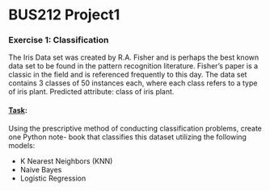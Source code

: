 # BUS212 Project1

### Exercise 1: Classification 
The Iris Data set was created by R.A. Fisher and is perhaps the best known data set to be found in the pattern recognition literature. Fisher’s paper is a classic in the field and is referenced frequently to this day. The data set contains 3 classes of 50 instances each, where each class refers to a type of iris plant. Predicted attribute: class of iris plant.

#### <ins>Task</ins>: 
Using the prescriptive method of conducting classification problems, create one Python note- book that classifies this dataset utilizing the following models:
* K Nearest Neighbors (KNN)
* Naive Bayes
* Logistic Regression
